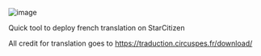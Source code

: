 ![image](https://github.com/poulpito/SCAutoTrad/assets/4135866/1a0df4a0-0d23-4eea-860e-ebf3ea319395)

Quick tool to deploy french translation on StarCitizen

All credit for translation goes to 
https://traduction.circuspes.fr/download/

